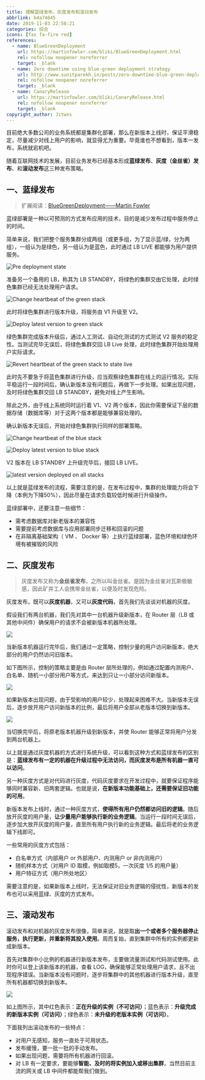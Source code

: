 ```yaml
---
title: 理解蓝绿发布、灰度发布和滚动发布
abbrlink: b4a74645
date: 2019-11-03 22:58:21
categories: 综合
icons: [fas fa-fire red]
references:
  - name: BlueGreenDeployment
    url: https://martinfowler.com/bliki/BlueGreenDeployment.html
    rel: nofollow noopener noreferrer
    target: _blank
  - name: Zero downtime using blue-green deployment strategy
    url: http://www.sunitparekh.in/posts/zero-downtime-blue-green-deployment
    rel: nofollow noopener noreferrer
    target: _blank
  - name: CanaryRelease
    url: https://martinfowler.com/bliki/CanaryRelease.html
    rel: nofollow noopener noreferrer
    target: _blank
copyright_author: Jitwxs
---
```


目前绝大多数公司的业务系统都是集群化部署，那么在新版本上线时，保证平滑稳定，尽量减少对线上用户的影响，就显得尤为重要。毕竟谁也不想看到，版本一发布，系统就宕机吧。

随着互联网技术的发展，目前业务发布已经基本形成**蓝绿发布**、**灰度（金丝雀）发布**、和**滚动发布**这三种发布策略。

## 一、蓝绿发布

>扩展阅读：[BlueGreenDeployment——Martin Fowler](https://martinfowler.com/bliki/BlueGreenDeployment.html)

蓝绿部署是一种以可预测的方式发布应用的技术，目的是减少发布过程中服务停止的时间。

简单来说，我们把整个服务集群分成两组（或更多组，为了显示蓝/绿，分为两组），一组认为是绿色，另一组认为是蓝色，此时通过 LB LIVE 都能够为用户提供服务。

![Pre deployment state](https://cdn.jsdelivr.net/gh/jitwxs/cdn/blog/posts/20191103231738671.svg)

准备另一个备用的 LB，称其为 LB STANDBY，将绿色的集群交由它处理，此时绿色集群已经无法处理用户请求。

![Change heartbeat of the green stack](https://cdn.jsdelivr.net/gh/jitwxs/cdn/blog/posts/20191103232121135.svg)

此时将绿色集群进行版本升级，将服务由 V1 升级至 V2。

![Deploy latest version to green stack](https://cdn.jsdelivr.net/gh/jitwxs/cdn/blog/posts/20191103232402860.svg)

绿色集群完成版本升级后，通过人工测试、自动化测试的方式测试 V2 服务的稳定性。当测试完毕无误后，将绿色集群交回 LB Live 处理，此时绿色集群开始处理用户实际请求。

![Revert heartbeat of the green stack to state live](https://cdn.jsdelivr.net/gh/jitwxs/cdn/blog/posts/20191103232759762.svg)

此时先不要急于将蓝色集群进行升级，应当观察绿色集群在线上的运行情况。实际平稳运行一段时间后，确认新版本没有问题后，再做下一步处理。如果出现问题，及时将绿色集群交回 LB STANDBY，避免对线上产生影响。

除此之外，由于线上系统同时运行着 V1、V2 两个版本，因此你需要保证下层的数据存储（数据库等）对于这两个版本都是能够兼容处理的。

确认新版本无误后，开始对绿色集群执行同样的部署策略。

![Change heartbeat of the blue stack](https://cdn.jsdelivr.net/gh/jitwxs/cdn/blog/posts/20191103233220715.svg)

![Deploy latest version to blue stack](https://cdn.jsdelivr.net/gh/jitwxs/cdn/blog/posts/20191103233313740.svg)

V2 版本在 LB STANDBY 上升级完毕后，接回 LB LIVE。

![latest version deployed on all stacks](https://cdn.jsdelivr.net/gh/jitwxs/cdn/blog/posts/20191103233437672.svg)

以上就是蓝绿发布的流程，需要注意的是，在发布过程中，集群的处理能力将会下降（本例为下降50%），因此尽量在请求负载较低时候进行升级操作。

蓝绿部署中，还要注意一些细节：

- 需考虑数据库对新老版本的兼容性
- 需要提前考虑数据库与应用部署同步迁移和回滚的问题
- 在非隔离基础架构（ VM 、 Docker 等）上执行蓝绿部署，蓝色环境和绿色环境有被摧毁的风险

## 二、灰度发布

>灰度发布又称为**金丝雀发布**，之所以叫金丝雀。是因为金丝雀对瓦斯极敏感，因此矿井工人会携带金丝雀，以便及时发现危险。

灰度发布，既可以**灰度机器**，又可以**灰度代码**，首先我们先谈谈对机器的灰度。

假设我们有两台机器，我们先对其中一台机器升级新版本，在 Router 层（LB 或其他中间件）确保用户的请求不会被新版本机器所处理。

![](https://cdn.jsdelivr.net/gh/jitwxs/cdn/blog/posts/20191103235552465.png)

当新版本机器运行完毕后，我们通过一定策略，控制少量的用户访问新版本，绝大部分的用户仍然访问旧版本。

如下图所示，控制的策略主要是由 Router 层所处理的，例如通过配置内测用户、白名单、随机一小部分用户等方式，来达到只让一小部分访问新版本。

![](https://cdn.jsdelivr.net/gh/jitwxs/cdn/blog/posts/20191103235601839.png)

如果新版本出现问题，由于受影响的用户较少，处理起来困难不大。当新版本无误后，逐步放开用户访问新版本的比例，最后将用户全部从老版本切换到新版本。

![](https://cdn.jsdelivr.net/gh/jitwxs/cdn/blog/posts/20191103235610201.png)

当切换完毕后，将原老版本机器升级到新版本，并使 Router 能够正常将用户分发到两台机器上。

以上就是通过灰度机器的方式进行系统升级，可以看到这种方式和蓝绿发布的区别是：**蓝绿发布有一定的机器在升级过程中无法访问，而灰度发布是所有机器一直可以访问**。

另一种灰度方式是对代码进行灰度，代码灰度要求在开发过程中，就要保证程序能够同时兼容新、旧两套逻辑。也就是说，**在新版本功能基础上，还需要保证旧功能的可用**。

新版本发布上线时，通过一种灰度方式，**使得所有用户仍然都访问旧的逻辑**。随后放开灰度的用户量，**让少量用户能够执行新的业务逻辑**。当运行一段时间无误后，逐步加大放开灰度的用户量，直至所有用户执行新的业务逻辑。最后将老的业务逻辑下线即可。

一些常用的灰度方式包括：

- 白名单方式（内部用户 or 外部用户、内测用户 or 非内测用户）
- 随机样本方式（对用户 ID 取模，例如取模5，一次灰度 1/5 的用户量）
- 用户特征方式（用户所处地区）

需要注意的是，如果新版本上线时，无法保证对旧业务逻辑的侵扰性，新版本的发布也可以采用蓝绿、灰度的方式发布。

## 三、滚动发布

滚动发布和对机器的灰度发布很像，简单来说，就是取**出一个或者多个服务器停止服务，执行更新，并重新将其投入使用**。周而复始，直到集群中所有的实例都更新成新版本。

首先对集群中小比例的机器进行新版本发布，主要做流量测试和代码测试使用。此时你可以登上该新版本的机器，查看 LOG，确保能够正常处理用户请求，且不出现程序错误。当新版本没有问题时，逐步将集群中的其他机器进行版本升级，直至所有机器都切换到新版本。

![](https://cdn.jsdelivr.net/gh/jitwxs/cdn/blog/posts/20190527084329837.png)

如上图所示，其中红色表示：**正在升级的实例（不可访问）**；蓝色表示：**升级完成的新版本实例（可访问）**；绿色表示：**未升级的老版本实例（可访问）**。

下面我列出滚动发布的一些特点：

- 对用户无感知，服务一直处于可用状态。
- 发布缓慢，要一批一批的手动发布。
- 如果出现问题，需要将所有机器进行回滚。
- 对 LB 有一定要求，要能够**智能、及时的将实例加入或移出集群**，当然目前主流的网关或 LB 中间件都能帮我们做到。
